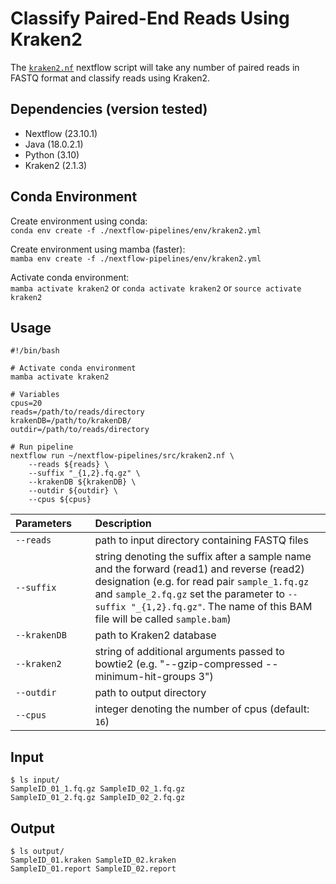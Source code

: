 # Classify Paired-End Reads Using Kraken2

The [`kraken2.nf`](https://github.com/Tom-Jenkins/nextflow-pipelines/blob/main/src/kraken2.nf) nextflow script will take any number of paired reads in FASTQ format and classify reads using Kraken2. 

## Dependencies (version tested)
* Nextflow (23.10.1)
* Java (18.0.2.1)
* Python (3.10)
* Kraken2 (2.1.3)

## Conda Environment

Create environment using conda:   
`conda env create -f ./nextflow-pipelines/env/kraken2.yml`  

Create environment using mamba (faster):  
`mamba env create -f ./nextflow-pipelines/env/kraken2.yml`

Activate conda environment:  
`mamba activate kraken2` or `conda activate kraken2` or `source activate kraken2`

## Usage
```
#!/bin/bash

# Activate conda environment
mamba activate kraken2

# Variables
cpus=20
reads=/path/to/reads/directory
krakenDB=/path/to/krakenDB/
outdir=/path/to/reads/directory

# Run pipeline
nextflow run ~/nextflow-pipelines/src/kraken2.nf \
    --reads ${reads} \
    --suffix "_{1,2}.fq.gz" \
    --krakenDB ${krakenDB} \
    --outdir ${outdir} \
    --cpus ${cpus}
```

| Parameters&nbsp;&nbsp;&nbsp;&nbsp;&nbsp; | Description
| :--- | :---
| `--reads` | path to input directory containing FASTQ files
| `--suffix` | string denoting the suffix after a sample name and the forward (read1) and reverse (read2) designation (e.g. for read pair `sample_1.fq.gz` and `sample_2.fq.gz` set the parameter to `--suffix "_{1,2}.fq.gz"`. The name of this BAM file will be called `sample.bam`) 
| `--krakenDB` | path to Kraken2 database
| `--kraken2` | string of additional arguments passed to bowtie2 (e.g. "--gzip-compressed --minimum-hit-groups 3")
| `--outdir` | path to output directory
| `--cpus` | integer denoting the number of cpus (default: `16`)


## Input

```
$ ls input/
SampleID_01_1.fq.gz SampleID_02_1.fq.gz
SampleID_01_2.fq.gz SampleID_02_2.fq.gz
```

## Output

```
$ ls output/
SampleID_01.kraken SampleID_02.kraken
SampleID_01.report SampleID_02.report
```

